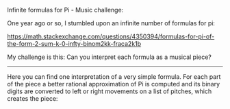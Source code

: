Infinite formulas for Pi - Music challenge:

One year ago or so, I stumbled upon an infinite number of formulas for pi:

https://math.stackexchange.com/questions/4350394/formulas-for-pi-of-the-form-2-sum-k-0-infty-binom2kk-fraca2k1b

My challenge is this: Can you interpret each formula as a musical piece? 

---
Here you can find one interpretation of a very simple formula. For each part of the piece a better rational approximation of Pi is computed and its binary
digits are converted to left or right movements on a list of pitches, which creates the piece:

